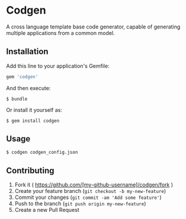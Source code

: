 # Codgen

A cross language template base code generator, capable of generating multiple applications from a common model.


## Installation

Add this line to your application's Gemfile:

```ruby
gem 'codgen'
```

And then execute:

    $ bundle

Or install it yourself as:

    $ gem install codgen

## Usage

    $ codgen codgen_config.json

## Contributing

1. Fork it ( https://github.com/[my-github-username]/codgen/fork )
2. Create your feature branch (`git checkout -b my-new-feature`)
3. Commit your changes (`git commit -am 'Add some feature'`)
4. Push to the branch (`git push origin my-new-feature`)
5. Create a new Pull Request
